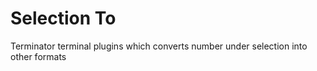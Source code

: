 # Selection To
Terminator terminal plugins which converts number under selection into
other formats


